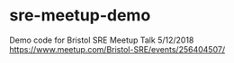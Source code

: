 # sre-meetup-demo
Demo code for Bristol SRE Meetup Talk 5/12/2018 https://www.meetup.com/Bristol-SRE/events/256404507/
